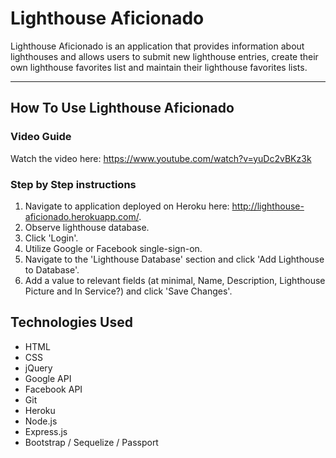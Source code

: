# Lighthouse Aficionado 
Lighthouse Aficionado is an application that provides information about lighthouses and allows users to submit new lighthouse entries, create their own lighthouse favorites list and maintain their lighthouse favorites lists.

- - -
## How To Use Lighthouse Aficionado
### **Video Guide**
Watch the video here: https://www.youtube.com/watch?v=yuDc2vBKz3k

### **Step by Step instructions**

1. Navigate to application deployed on Heroku here: http://lighthouse-aficionado.herokuapp.com/.
2. Observe lighthouse database.
3. Click 'Login'.
4. Utilize Google or Facebook single-sign-on.
5. Navigate to the 'Lighthouse Database' section and click 'Add Lighthouse to Database'.
6. Add a value to relevant fields (at minimal, Name, Description, Lighthouse Picture and In Service?) and click 'Save Changes'.

## Technologies Used
* HTML
* CSS
* jQuery
* Google API
* Facebook API
* Git
* Heroku
* Node.js
* Express.js
* Bootstrap / Sequelize / Passport